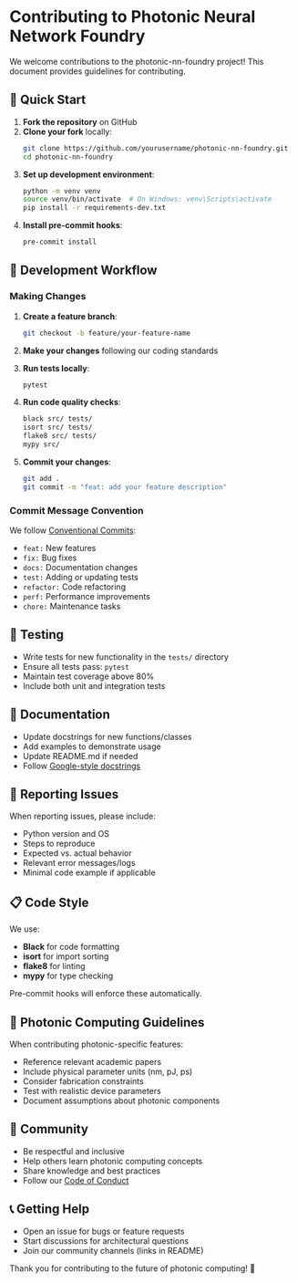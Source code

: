 # Contributing to Photonic Neural Network Foundry

We welcome contributions to the photonic-nn-foundry project! This document provides guidelines for contributing.

## 🚀 Quick Start

1. **Fork the repository** on GitHub
2. **Clone your fork** locally:
   ```bash
   git clone https://github.com/yourusername/photonic-nn-foundry.git
   cd photonic-nn-foundry
   ```
3. **Set up development environment**:
   ```bash
   python -m venv venv
   source venv/bin/activate  # On Windows: venv\Scripts\activate
   pip install -r requirements-dev.txt
   ```
4. **Install pre-commit hooks**:
   ```bash
   pre-commit install
   ```

## 🔄 Development Workflow

### Making Changes

1. **Create a feature branch**:
   ```bash
   git checkout -b feature/your-feature-name
   ```

2. **Make your changes** following our coding standards

3. **Run tests locally**:
   ```bash
   pytest
   ```

4. **Run code quality checks**:
   ```bash
   black src/ tests/
   isort src/ tests/
   flake8 src/ tests/
   mypy src/
   ```

5. **Commit your changes**:
   ```bash
   git add .
   git commit -m "feat: add your feature description"
   ```

### Commit Message Convention

We follow [Conventional Commits](https://www.conventionalcommits.org/):

- `feat:` New features
- `fix:` Bug fixes
- `docs:` Documentation changes
- `test:` Adding or updating tests
- `refactor:` Code refactoring
- `perf:` Performance improvements
- `chore:` Maintenance tasks

## 🧪 Testing

- Write tests for new functionality in the `tests/` directory
- Ensure all tests pass: `pytest`
- Maintain test coverage above 80%
- Include both unit and integration tests

## 📝 Documentation

- Update docstrings for new functions/classes
- Add examples to demonstrate usage
- Update README.md if needed
- Follow [Google-style docstrings](https://google.github.io/styleguide/pyguide.html#38-comments-and-docstrings)

## 🐛 Reporting Issues

When reporting issues, please include:

- Python version and OS
- Steps to reproduce
- Expected vs. actual behavior
- Relevant error messages/logs
- Minimal code example if applicable

## 📋 Code Style

We use:
- **Black** for code formatting
- **isort** for import sorting
- **flake8** for linting
- **mypy** for type checking

Pre-commit hooks will enforce these automatically.

## 🔬 Photonic Computing Guidelines

When contributing photonic-specific features:

- Reference relevant academic papers
- Include physical parameter units (nm, pJ, ps)
- Consider fabrication constraints
- Test with realistic device parameters
- Document assumptions about photonic components

## 🤝 Community

- Be respectful and inclusive
- Help others learn photonic computing concepts
- Share knowledge and best practices
- Follow our [Code of Conduct](CODE_OF_CONDUCT.md)

## 📞 Getting Help

- Open an issue for bugs or feature requests
- Start discussions for architectural questions
- Join our community channels (links in README)

Thank you for contributing to the future of photonic computing! 🌟